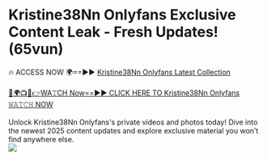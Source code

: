 # Kristine38Nn Onlyfans Exclusive Content Leak - Fresh Updates! (65vun)

🔥 ACCESS NOW 🌍==►► <a href="https://tinyurl.com/kvy9nzfs" rel="nofollow">Kristine38Nn Onlyfans Latest Collection</a>
<br><br>
[🔴🌍📺📱👉WA𝚃CH Now==►► CLICK HERE TO Kristine38Nn Onlyfans 𝚆𝙰𝚃𝙲𝙷 NOW](https://tinyurl.com/kvy9nzfs)
<br><br>
Unlock Kristine38Nn Onlyfans's private videos and photos today! Dive into the newest 2025 content updates and explore exclusive material you won’t find anywhere else.
<br>
<a href="https://tinyurl.com/kvy9nzfs" rel="nofollow" data-target="animated-image.originalLink"><img src="https://camo.githubusercontent.com/8a4f000d20f83aca3bf7ec5f350d767afa0574a8a352519fd8cfa583a6f93a33/68747470733a2f2f692e696d6775722e636f6d2f644a486b345a712e676966" data-canonical-src="https://i.imgur.com/dJHk4Zq.gif" style="max-width: 100%; display: inline-block;" data-target="animated-image.originalImage"></a>
<br>
